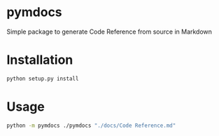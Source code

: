 # pymdocs

Simple package to generate Code Reference from source in Markdown

# Installation

```sh
python setup.py install
```

# Usage

```sh
python -m pymdocs ./pymdocs "./docs/Code Reference.md"
```
